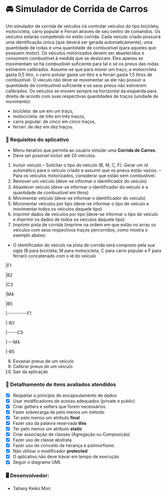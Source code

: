 # :oncoming_automobile: Simulador de Corrida de Carros

Um simulador de corrida de veículos irá controlar veículos do tipo bicicleta, motocicleta, carro popular e Ferrari através de seu centro de comandos. Os veículos estarão competindo no estilo corrida.
Cada veículo criado possuirá uma identiﬁcação única (que deverá ser gerada automaticamente), uma quantidade de rodas e uma quantidade de combustível (para aqueles que possuem motor).
Os veículos motorizados devem ser abastecidos e consomem combustível à medida que se deslocam. Eles apenas se movimentam se há combustível suﬁciente para tal e se os pneus das rodas estiverem calibrados. Assume-se que para mover um traço, a motocicleta gasta 0,5 litro, o carro polular gasta um litro e a ferrari gasta 1,5 litros de combustível. O veículo não deve se movimentar se ele não possuir a quantidade de combustível suﬁciente e se seus pneus não estiverem calibrados.
Os veículos se movem sempre na horizontal da esquerda para direita de acordo com suas respectivas quantidades de traços (unidade de movimento):

* bicicleta: de um em um traço,
* motocicleta: de três em três traços,
* carro popular: de cinco em cinco traços,
* ferrari: de dez em dez traços.

### :scroll: Requisitos do aplicativo

* Menu iterativo que permita ao usuário simular uma **Corrida de Carros**.
* Deve ser possível incluir até 20 veículos.

1. Incluir veículo – Solicitar o tipo do veículo (B, M, C, F). Gerar um id automático para o veículo criado e assumir que os pneus estão vazios. – Para os veículos motorizados, considerar que estão sem combustível. 
2. Remover um veículo (deve-se informar o identiﬁcador do veículo)
3. Abastecer veículo (deve-se informar o identiﬁcador do veículo e a quantidade de combustível em litros) 
4. Movimentar veículo (deve-se informar o identiﬁcador do veículo)
5. Movimentar veículos por tipo (deve-se informar o tipo de veículo e movimentar todos os veículos daquele tipo) 
6. Imprimir dados de veículos por tipo (deve-se informar o tipo de veículo e imprimir os dados de todos os veículos daquele tipo) 
7. Imprimir pista de corrida (imprime na ordem em que estão no array os veículos com seus respectivos traços percorridos, como mostra o exemplo abaixo: 

* O identiﬁcador do veículo na pista de corrida será composto pela sua sigla (B para bicicleta, M para motocicleta, C para carro popular e F para ferrari) concatenado com o id do veículo

|F1 

|B2 

|C3 

|M4 

|B5

|----------F1 

|-B2 

|-----C3 

|---M4 

|-B5

8. Esvaziar pneus de um veículo 
9. Calibrar pneus de um veículo 
10. Sair da aplicação


### :page_with_curl: Detalhamento de itens avaliados atendidos

- [x] Respeitar o princípio do encapsulamento de dados
- [x] Usar modificadores de acesso adequados (private e public)
- [x] Criar getters e setters que forem necessários
- [x] Fazer sobrecarga de pelo menos um método
- [x] Ter pelo menos um atributo **final**
- [x] Fazer uso da palavra reservada **this**
- [x] Ter pelo menos um atributo **static**
- [x] Criar associação de classes (Agregação ou Composição)
- [x] Fazer uso de classe abstrata
- [x] Fazer uso do conceito de herança e polimorfismo
- [x] Não utilizar o modificador **protected**
- [x] O aplicativo não deve travar em tempo de execução
- [x] Seguir o diagrama UML

### :desktop_computer: Desenvolvedor:
* Tatiany Keiko Mori
